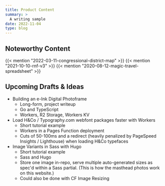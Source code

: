 ```yaml
---
title: Product Content
summary: >
  A writing sample
date: 2022-11-04
type: blog
---
```


## Noteworthy Content

{{< mention "2022-03-11-congressional-district-map" >}}
{{< mention "2021-10-10-rnf-v3" >}}
{{< mention "2020-08-12-magic-travel-spreadsheet" >}}

## Upcoming Drafts & Ideas

- Building an e-Ink Digital Photoframe
  - Long-form, project writeup
  - Go and TypeScript
  - Workers, R2 Storage, Workers KV
- Load H&Co / Typography.com webfont packages faster with Workers
  - Short tutorial example
  - Workers in a Pages Function deployment
  - Cuts of 50-100ms and a redirect (heavily penalized by PageSpeed Insights /
    Lighthouse) when loading H&Co typefaces
- Image Variants in Sass with Hugo
  - Short tutorial example
  - Sass and Hugo
  - Store one image in-repo, serve multiple auto-generated sizes as spec'd within
    a Sass partial. (This is how the masthead photos work on this website.)
  - Could also be done with CF Image Resizing
